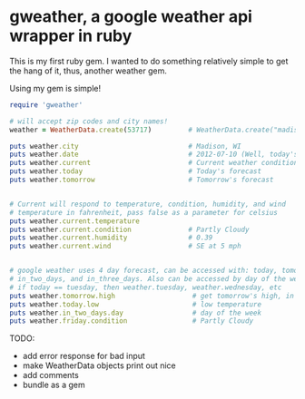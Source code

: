 gweather, a google weather api wrapper in ruby
======================================================

This is my first ruby gem. I wanted to do something relatively simple to get
the hang of it, thus, another weather gem.


Using my gem is simple!

```ruby
require 'gweather'

# will accept zip codes and city names!
weather = WeatherData.create(53717)         # WeatherData.create("madison")

puts weather.city                           # Madison, WI
puts weather.date                           # 2012-07-10 (Well, today's date!)
puts weather.current                        # Current weather conditions
puts weather.today                          # Today's forecast
puts weather.tomorrow                       # Tomorrow's forecast


# Current will respond to temperature, condition, humidity, and wind
# temperature in fahrenheit, pass false as a parameter for celsius
puts weather.current.temperature 
puts weather.current.condition              # Partly Cloudy
puts weather.current.humidity               # 0.39 
puts weather.current.wind                   # SE at 5 mph


# google weather uses 4 day forecast, can be accessed with: today, tomorrow,
# in_two_days, and in_three_days. Also can be accessed by day of the week:
# if today == tuesday, then weather.tuesday, weather.wednesday, etc
puts weather.tomorrow.high                   # get tomorrow's high, in F
puts weather.today.low                       # low temperature
puts weather.in_two_days.day                 # day of the week
puts weather.friday.condition                # Partly Cloudy
```


TODO:
+ add error response for bad input
+ make WeatherData objects print out nice
+ add comments
+ bundle as a gem
